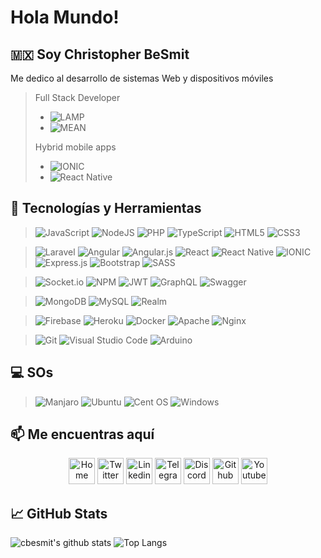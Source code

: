 # Hola Mundo!

## 🇲🇽 Soy Christopher BeSmit
Me dedico al desarrollo de sistemas Web y dispositivos móviles

> Full Stack Developer
> - ![LAMP](https://img.shields.io/badge/Full-LAMP-orange.svg)
> - ![MEAN](https://img.shields.io/badge/Full-MEAN-green.svg)
>
> Hybrid mobile apps 
> - ![IONIC](https://img.shields.io/badge/-IONIC-blue.svg)
> - ![React Native](https://img.shields.io/badge/-ReactNative-1abc9c.svg)
>

## 🔧 Tecnologías y Herramientas

> ![JavaScript](https://img.shields.io/badge/javascript-%23323330.svg?style=for-the-badge&logo=javascript&logoColor=%23F7DF1E) 
![NodeJS](https://img.shields.io/badge/node.js-6DA55F?style=for-the-badge&logo=node.js&logoColor=white)
![PHP](https://img.shields.io/badge/php-%23777BB4.svg?style=for-the-badge&logo=php&logoColor=white)
![TypeScript](https://img.shields.io/badge/typescript-%23007ACC.svg?style=for-the-badge&logo=typescript&logoColor=white)
![HTML5](https://img.shields.io/badge/html5-%23E34F26.svg?style=for-the-badge&logo=html5&logoColor=white)
![CSS3](https://img.shields.io/badge/css3-%231572B6.svg?style=for-the-badge&logo=css3&logoColor=white)

> ![Laravel](https://img.shields.io/badge/laravel-%23FF2D20.svg?style=for-the-badge&logo=laravel&logoColor=white)
![Angular](https://img.shields.io/badge/angular-%23DD0031.svg?style=for-the-badge&logo=angular&logoColor=white)
![Angular.js](https://img.shields.io/badge/angular.js-%23E23237.svg?style=for-the-badge&logo=angularjs&logoColor=white)
![React](https://img.shields.io/badge/react-%2320232a.svg?style=for-the-badge&logo=react&logoColor=%2361DAFB)
![React Native](https://img.shields.io/badge/react_native-%2320232a.svg?style=for-the-badge&logo=react&logoColor=%2361DAFB)
![IONIC](https://img.shields.io/badge/Ionic-3880FF?style=for-the-badge&logo=ionic&logoColor=white
)
![Express.js](https://img.shields.io/badge/express.js-%23404d59.svg?style=for-the-badge&logo=express&logoColor=%2361DAFB)
![Bootstrap](https://img.shields.io/badge/bootstrap-%23563D7C.svg?style=for-the-badge&logo=bootstrap&logoColor=white)
![SASS](https://img.shields.io/badge/SASS-hotpink.svg?style=for-the-badge&logo=SASS&logoColor=white)

> ![Socket.io](https://img.shields.io/badge/Socket.io-black?style=for-the-badge&logo=socket.io&badgeColor=010101)
![NPM](https://img.shields.io/badge/NPM-%23000000.svg?style=for-the-badge&logo=npm&logoColor=white)
![JWT](https://img.shields.io/badge/JWT-black?style=for-the-badge&logo=JSON%20web%20tokens)
![GraphQL](https://img.shields.io/badge/-GraphQL-E10098?style=for-the-badge&logo=graphql&logoColor=white)
![Swagger](https://img.shields.io/badge/-Swagger-%23Clojure?style=for-the-badge&logo=swagger&logoColor=white)

> ![MongoDB](https://img.shields.io/badge/MongoDB-%234ea94b.svg?style=for-the-badge&logo=mongodb&logoColor=white)
![MySQL](https://img.shields.io/badge/mysql-%2300f.svg?style=for-the-badge&logo=mysql&logoColor=white)
![Realm](https://img.shields.io/badge/Realm-39477F?style=for-the-badge&logo=realm&logoColor=white)

> ![Firebase](https://img.shields.io/badge/firebase-%23039BE5.svg?style=for-the-badge&logo=firebase)
![Heroku](https://img.shields.io/badge/heroku-%23430098.svg?style=for-the-badge&logo=heroku&logoColor=white)
![Docker](https://img.shields.io/badge/docker-%230db7ed.svg?style=for-the-badge&logo=docker&logoColor=white)
![Apache](https://img.shields.io/badge/apache-%23D42029.svg?style=for-the-badge&logo=apache&logoColor=white)
![Nginx](https://img.shields.io/badge/nginx-%23009639.svg?style=for-the-badge&logo=nginx&logoColor=white)

> ![Git](https://img.shields.io/badge/git-%23F05033.svg?style=for-the-badge&logo=git&logoColor=white)
![Visual Studio Code](https://img.shields.io/badge/Visual%20Studio%20Code-0078d7.svg?style=for-the-badge&logo=visual-studio-code&logoColor=white)
![Arduino](https://img.shields.io/badge/-Arduino-00979D?style=for-the-badge&logo=Arduino&logoColor=white)


## 💻 SOs

> ![Manjaro](https://img.shields.io/badge/Manjaro-35BF5C?style=for-the-badge&logo=Manjaro&logoColor=white)
![Ubuntu](https://img.shields.io/badge/Ubuntu-E95420?style=for-the-badge&logo=ubuntu&logoColor=white)
![Cent OS](https://img.shields.io/badge/cent%20os-002260?style=for-the-badge&logo=centos&logoColor=F0F0F0)
![Windows](https://img.shields.io/badge/Windows-0078D6?style=for-the-badge&logo=windows&logoColor=white)

## 📫 Me encuentras aquí
<p align="center">
  <a href="https://besmit.com/"><img alt="Home" height="42" width="42" src="https://img.icons8.com/color/48/000000/web.png"></a>
  <a href="https://twitter.com/Besmit_"><img alt="Twitter" height="42" width="42" src="https://img.icons8.com/color/48/000000/twitter--v1.png"></a>
  <a href="https://www.linkedin.com/in/besmit/"><img alt="Linkedin" height="42" width="42" src="https://img.icons8.com/color/48/000000/linkedin.png"></a>
  <a href="https://t.me/besmit"><img alt="Telegram" height="42" width="42" src="https://img.icons8.com/color/48/000000/telegram-app--v1.png"></a>
  <a href="https://discordapp.com/users/812396239807184916"><img alt="Discord" height="42" width="42" src="https://img.icons8.com/fluency/48/000000/discord-new-logo.png"></a>
  <a href="https://github.com/cbesmit"><img alt="Github" height="42" width="42" src="https://img.icons8.com/fluency/48/000000/github.png"></a>
  <a href="https://www.youtube.com/channel/UCbm9gOE8lkfgTcPb93I-maA"><img alt="Youtube" height="42" width="42" src="https://img.icons8.com/fluency/48/000000/youtube-play.png"></a>
</p>

## &#x1f4c8; GitHub Stats
<p align="center">

![cbesmit's github stats](https://github-readme-stats.vercel.app/api?username=cbesmit&count_private=true)
![Top Langs](https://github-readme-stats.vercel.app/api/top-langs/?username=cbesmit&layout=compact)

</p>
